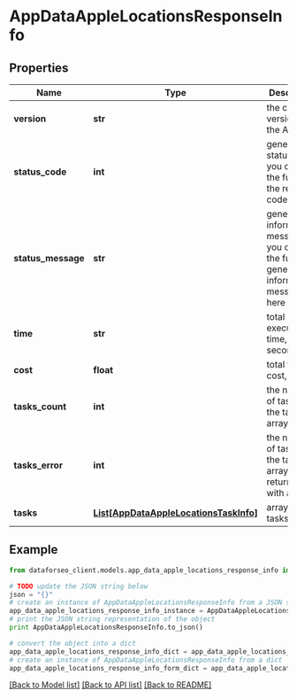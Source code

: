 # AppDataAppleLocationsResponseInfo


## Properties

Name | Type | Description | Notes
------------ | ------------- | ------------- | -------------
**version** | **str** | the current version of the API | [optional] 
**status_code** | **int** | general status code you can find the full list of the response codes here | [optional] 
**status_message** | **str** | general informational message you can find the full list of general informational messages here | [optional] 
**time** | **str** | total execution time, seconds | [optional] 
**cost** | **float** | total tasks cost, USD | [optional] 
**tasks_count** | **int** | the number of tasks in the tasks array | [optional] 
**tasks_error** | **int** | the number of tasks in the tasks array returned with an error | [optional] 
**tasks** | [**List[AppDataAppleLocationsTaskInfo]**](AppDataAppleLocationsTaskInfo.md) | array of tasks | [optional] 

## Example

```python
from dataforseo_client.models.app_data_apple_locations_response_info import AppDataAppleLocationsResponseInfo

# TODO update the JSON string below
json = "{}"
# create an instance of AppDataAppleLocationsResponseInfo from a JSON string
app_data_apple_locations_response_info_instance = AppDataAppleLocationsResponseInfo.from_json(json)
# print the JSON string representation of the object
print AppDataAppleLocationsResponseInfo.to_json()

# convert the object into a dict
app_data_apple_locations_response_info_dict = app_data_apple_locations_response_info_instance.to_dict()
# create an instance of AppDataAppleLocationsResponseInfo from a dict
app_data_apple_locations_response_info_form_dict = app_data_apple_locations_response_info.from_dict(app_data_apple_locations_response_info_dict)
```
[[Back to Model list]](../README.md#documentation-for-models) [[Back to API list]](../README.md#documentation-for-api-endpoints) [[Back to README]](../README.md)


